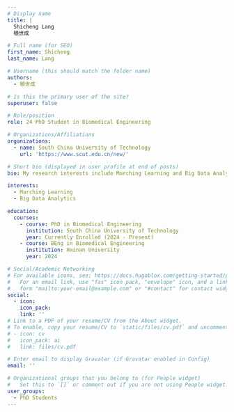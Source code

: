 ```yaml
---
# Display name
title: |
  Shicheng Lang
  稂世成

# Full name (for SEO)
first_name: Shicheng
last_name: Lang

# Username (this should match the folder name)
authors:
  - 稂世成

# Is this the primary user of the site?
superuser: false

# Role/position
role: 24 PhD Student in Biomedical Engineering

# Organizations/Affiliations
organizations:
  - name: South China University of Technology
    url: 'https://www.scut.edu.cn/new/'

# Short bio (displayed in user profile at end of posts)
bio: My research interests include Marching Learning and Big Data Analytics

interests:
  - Marching Learning
  - Big Data Analytics

education:
  courses:
    - course: PhD in Biomedical Engineering
      institution: South China University of Technology
      year: Currently Enrolled (2024 - Present)
    - course: BEng in Biomedical Engineering
      institution: Hainan University
      year: 2024

# Social/Academic Networking
# For available icons, see: https://docs.hugoblox.com/getting-started/page-builder/#icons
#   For an email link, use "fas" icon pack, "envelope" icon, and a link in the
#   form "mailto:your-email@example.com" or "#contact" for contact widget.
social:
  - icon:
    icon_pack:
    link: ''
# Link to a PDF of your resume/CV from the About widget.
# To enable, copy your resume/CV to `static/files/cv.pdf` and uncomment the lines below.
# - icon: cv
#   icon_pack: ai
#   link: files/cv.pdf

# Enter email to display Gravatar (if Gravatar enabled in Config)
email: ''

# Organizational groups that you belong to (for People widget)
#   Set this to `[]` or comment out if you are not using People widget.
user_groups:
  - PhD Students
---
```


